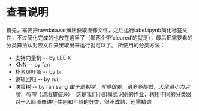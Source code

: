 # 查看说明
首先，需要把rawdata.rar解压获取图像文件，之后运行label.ipynb简化标签文件，不过简化完成的也放在这里了（那两个带‘cleared’的就是），最后把需要看的分类算法从对应文件夹里取出来运行就可以了。
所使用的分类方法：
* 支持向量机 -- by LEE X
* KNN -- by fan
* 朴素贝叶斯 -- by br
* 逻辑回归 -- by rui
* 决策树 -- by ran sang
$由于是初学，写得很差，请多多指教，大佬请小力点喷，呜呜（流泪猫猫头）~$
这是我们小组模式识别的作业，利用不同的分类器对于人脸图像进行性别和年龄的分类，很不成熟，还需精进
